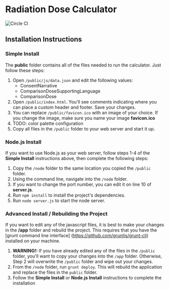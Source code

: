 # Radiation Dose Calculator
![Circle CI](https://circleci.com/gh/CranestyleLabs/RadiationDoseCalculator.png?circle-token=c352826043e69c5309b91e489d06f0a16e4b7392)

## Installation Instructions

### Simple Install

The **public** folder contains all of the files needed to run the calculator. Just follow these steps:  

1. Open `/public/js/data.json` and edit the following values:
	* ConsentNarrative  
	* ComparisonDoseSupportingLanguage  
	* ComparisonDose    
2. Open `/public/index.html`. You'll see comments indicating where you can place a custom header and footer. Save your changes.
3. You can replace `/public/favicon.ico` with an image of your choice. If you change the image, make sure you name your image **favicon.ico**
4. TODO: color palette configuration
5. Copy all files in the `/public` folder to your web server and start it up.

### Node.js Install

If you want to use Node.js as your web server, follow steps 1-4 of the **Simple Install** instructions above, then complete the following steps:

1. Copy the `/node` folder to the same location you copied the `/public` folder.
2. Using the command line, navigate into the `/node` folder.
3. If you want to change the port number, you can edit it on line 10 of **server.js**.
4. Run `npm install` to install the project's dependencies.
5. Run `node server.js` to start the node server.

### Advanced Install / Rebuilding the Project

If you want to edit any of the javascript files, it is best to make your changes in the **/app** folder and rebuild the project.  This requires that you have the [grunt command line interface] (https://github.com/gruntjs/grunt-cli) installed on your machine.

1. **WARNING!:** If you have already edited any of the files in the `/public` folder, you'll want to copy your changes into the `/app` folder. Otherwise, Step 2 will overwrite the `/public` folder and wipe out your changes.
2. From the `/node` folder, run `grunt deploy`. This will rebuild the application and replace the files in the `public` folder.
3. Follow the **Simple Install** or **Node.js Install** instructions to complete the installation  
